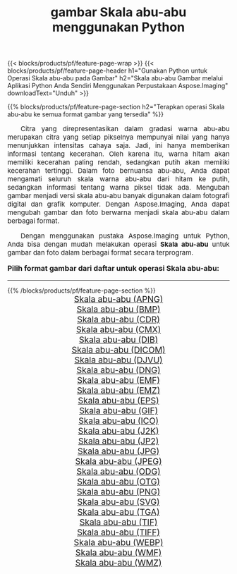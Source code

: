 ﻿---
title: gambar Skala abu-abu menggunakan Python 
weight: 3920
url: /id/python-net/grayscale/ 
lang: id
langdirlevel: 2
locales: zh-hans,ja,it,ru,de,es,fr,nl,id,lt,pl,pt,vi,tr,ko,zh-hant,ar,hi,th,sv,cs,uk,he
description: Menerapkan pustaka Aspose.Imaging ke gambar dan foto Skala abu-abu menggunakan aplikasi Python dan API server Anda sendiri.
---

{{< blocks/products/pf/feature-page-wrap >}}
{{< blocks/products/pf/feature-page-header h1="Gunakan Python untuk Operasi Skala abu-abu pada Gambar" h2="Skala abu-abu Gambar melalui Aplikasi Python Anda Sendiri Menggunakan Perpustakaan Aspose.Imaging" downloadText="Unduh" >}}


{{% blocks/products/pf/feature-page-section  h2="Terapkan operasi Skala abu-abu ke semua format gambar yang tersedia" %}}
<p align="justify" style="text-indent:2em;font-size:15px;">
Citra yang direpresentasikan dalam gradasi warna abu-abu merupakan citra yang setiap pikselnya mempunyai nilai yang hanya menunjukkan intensitas cahaya saja. Jadi, ini hanya memberikan informasi tentang kecerahan. Oleh karena itu, warna hitam akan memiliki kecerahan paling rendah, sedangkan putih akan memiliki kecerahan tertinggi. Dalam foto bernuansa abu-abu, Anda dapat mengamati seluruh skala warna abu-abu dari hitam ke putih, sedangkan informasi tentang warna piksel tidak ada. Mengubah gambar menjadi versi skala abu-abu banyak digunakan dalam fotografi digital dan grafik komputer. Dengan Aspose.Imaging, Anda dapat mengubah gambar dan foto berwarna menjadi skala abu-abu dalam berbagai format.
</p>
<p align="justify" style="text-indent:2em;font-size:15px;">
Dengan menggunakan pustaka Aspose.Imaging untuk Python, Anda bisa dengan mudah melakukan operasi <b>Skala abu-abu</b> untuk gambar dan foto dalam berbagai format secara terprogram.
</p>
<h3 style="margin-top:16px;">
Pilih format gambar dari daftar untuk operasi Skala abu-abu:
</h3>
<hr/>
{{% /blocks/products/pf/feature-page-section %}}
<div class="container-fluid productfamilypage bg-gray">
    <div class="convertypes bg-gray agp-content section">
        <div class="container">
		<div class="row other-converters" style="gap: 10px;font-size: 19px;text-align:center;">
		    <div class='col-md-3 other-converter remove-lp remove-rp'><a href="/imaging/id/python-net/grayscale/apng/" style="padding:15px;">Skala abu-abu (APNG)</a></div><div class='col-md-3 other-converter remove-lp remove-rp'><a href="/imaging/id/python-net/grayscale/bmp/" style="padding:15px;">Skala abu-abu (BMP)</a></div><div class='col-md-3 other-converter remove-lp remove-rp'><a href="/imaging/id/python-net/grayscale/cdr/" style="padding:15px;">Skala abu-abu (CDR)</a></div><div class='col-md-3 other-converter remove-lp remove-rp'><a href="/imaging/id/python-net/grayscale/cmx/" style="padding:15px;">Skala abu-abu (CMX)</a></div><div class='col-md-3 other-converter remove-lp remove-rp'><a href="/imaging/id/python-net/grayscale/dib/" style="padding:15px;">Skala abu-abu (DIB)</a></div><div class='col-md-3 other-converter remove-lp remove-rp'><a href="/imaging/id/python-net/grayscale/dicom/" style="padding:15px;">Skala abu-abu (DICOM)</a></div><div class='col-md-3 other-converter remove-lp remove-rp'><a href="/imaging/id/python-net/grayscale/djvu/" style="padding:15px;">Skala abu-abu (DJVU)</a></div><div class='col-md-3 other-converter remove-lp remove-rp'><a href="/imaging/id/python-net/grayscale/dng/" style="padding:15px;">Skala abu-abu (DNG)</a></div><div class='col-md-3 other-converter remove-lp remove-rp'><a href="/imaging/id/python-net/grayscale/emf/" style="padding:15px;">Skala abu-abu (EMF)</a></div><div class='col-md-3 other-converter remove-lp remove-rp'><a href="/imaging/id/python-net/grayscale/emz/" style="padding:15px;">Skala abu-abu (EMZ)</a></div><div class='col-md-3 other-converter remove-lp remove-rp'><a href="/imaging/id/python-net/grayscale/eps/" style="padding:15px;">Skala abu-abu (EPS)</a></div><div class='col-md-3 other-converter remove-lp remove-rp'><a href="/imaging/id/python-net/grayscale/gif/" style="padding:15px;">Skala abu-abu (GIF)</a></div><div class='col-md-3 other-converter remove-lp remove-rp'><a href="/imaging/id/python-net/grayscale/ico/" style="padding:15px;">Skala abu-abu (ICO)</a></div><div class='col-md-3 other-converter remove-lp remove-rp'><a href="/imaging/id/python-net/grayscale/j2k/" style="padding:15px;">Skala abu-abu (J2K)</a></div><div class='col-md-3 other-converter remove-lp remove-rp'><a href="/imaging/id/python-net/grayscale/jp2/" style="padding:15px;">Skala abu-abu (JP2)</a></div><div class='col-md-3 other-converter remove-lp remove-rp'><a href="/imaging/id/python-net/grayscale/jpg/" style="padding:15px;">Skala abu-abu (JPG)</a></div><div class='col-md-3 other-converter remove-lp remove-rp'><a href="/imaging/id/python-net/grayscale/jpeg/" style="padding:15px;">Skala abu-abu (JPEG)</a></div><div class='col-md-3 other-converter remove-lp remove-rp'><a href="/imaging/id/python-net/grayscale/odg/" style="padding:15px;">Skala abu-abu (ODG)</a></div><div class='col-md-3 other-converter remove-lp remove-rp'><a href="/imaging/id/python-net/grayscale/otg/" style="padding:15px;">Skala abu-abu (OTG)</a></div><div class='col-md-3 other-converter remove-lp remove-rp'><a href="/imaging/id/python-net/grayscale/png/" style="padding:15px;">Skala abu-abu (PNG)</a></div><div class='col-md-3 other-converter remove-lp remove-rp'><a href="/imaging/id/python-net/grayscale/svg/" style="padding:15px;">Skala abu-abu (SVG)</a></div><div class='col-md-3 other-converter remove-lp remove-rp'><a href="/imaging/id/python-net/grayscale/tga/" style="padding:15px;">Skala abu-abu (TGA)</a></div><div class='col-md-3 other-converter remove-lp remove-rp'><a href="/imaging/id/python-net/grayscale/tif/" style="padding:15px;">Skala abu-abu (TIF)</a></div><div class='col-md-3 other-converter remove-lp remove-rp'><a href="/imaging/id/python-net/grayscale/tiff/" style="padding:15px;">Skala abu-abu (TIFF)</a></div><div class='col-md-3 other-converter remove-lp remove-rp'><a href="/imaging/id/python-net/grayscale/webp/" style="padding:15px;">Skala abu-abu (WEBP)</a></div><div class='col-md-3 other-converter remove-lp remove-rp'><a href="/imaging/id/python-net/grayscale/wmf/" style="padding:15px;">Skala abu-abu (WMF)</a></div><div class='col-md-3 other-converter remove-lp remove-rp'><a href="/imaging/id/python-net/grayscale/wmz/" style="padding:15px;">Skala abu-abu (WMZ)</a></div>
                </div>
        </div>
    </div>
</div>
<br/>

